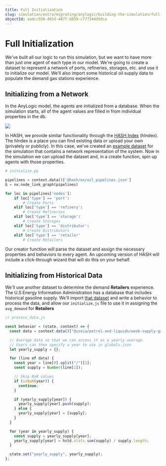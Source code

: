 ```yaml
---
title: Full Initialization
slug: simulation/extra/migrating/anylogic/building-the-simulation/full-initialization
objectId: aadcc558-465d-4877-b859-c777344d5dca
---
```


# Full Initialization

We've built all our logic to run this simulation, but we want to have more than just one agent of each type in our model. We're going to create a dataset to represent a network of ports, refineries, storages, etc. and use it to initialize our model. We'll also import some historical oil supply data to populate the demand gas stations experience.

## Initializing from a Network

In the AnyLogic model, the agents are initialized from a database. When the simulation starts, all of the agent values are filled in from individual properties in the db.

![](https://cdn-us1.hash.ai/site/docs/image%20%2828%29.png)

In HASH, we provide similar functionality through the [HASH Index](/platform/index) \(hIndex\). The hIndex is a place you can find existing data or upload your own \(privately or publicly\). In this case, we’ve created an [example dataset](/@hash/ex) for the simulation that contains a network representation of the system. Now in the simulation we can upload the dataset and, in a create function, spin up agents with those properties.

```python
# initialize.py

pipelines = context.data()['@hash/ex/oil_pipelines.json']
G = nx.node_link_graph(pipelines)

for loc in pipelines['nodes']:
    if loc['type'] == 'port':
        # Create Ports
    elif loc['type'] == 'refinery':
        # Create Refineries
    elif loc['type'] == 'storage':
        # Create Storages
    elif loc['type'] == 'distributor':
        # Create Distributors
    elif loc['type'] == 'retailer'
        # Create Retailers
```

Our creator function will parse the dataset and assign the necessary properties and behaviors to every agent. An upcoming version of HASH will include a click-through wizard that will do this on your behalf.

## Initializing from Historical Data

We'll use another dataset to determine the demand **Retailers** experience. The U.S Energy Information Administration has a database that includes historical gasoline supply. We'll import [that dataset](/@useia/petrol-and-liquids) and write a behavior to process the data, and allow our `initialize.js` file to use it in assigning the `avg_demand` for **Retailers**

```javascript
// process_data.js

const behavior = (state, context) => {
  const data = context.data()["@useia/petrol-and-liquids/week-supply-gas.csv"];

  // Average data so that we can access it as a yearly average.
  // Users can then specify a year to use in globals.json
  let yearly_supply = {};

  for (line of data) {
    const year = line[0].split("/")[2];
    const supply = Number(line[1]);

    // Skip NaN values
    if (isNaN(year)) {
      continue;
    }

    if (yearly_supply[year]) {
      yearly_supply[year].push(supply);
    } else {
      yearly_supply[year] = [supply];
    }
  }

  for (year in yearly_supply) {
    const supply = yearly_supply[year];
    yearly_supply[year] = hstd.stats.sum(supply) / supply.length;
  }

  state.set("yearly_supply", yearly_supply);
};
```
